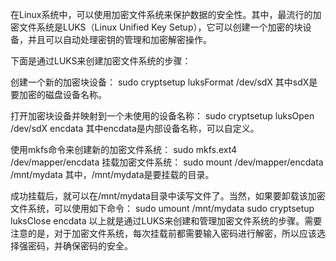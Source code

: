 在Linux系统中，可以使用加密文件系统来保护数据的安全性。其中，最流行的加密文件系统是LUKS（Linux Unified Key Setup），它可以创建一个加密的块设备，并且可以自动处理密钥的管理和加密解密操作。

下面是通过LUKS来创建加密文件系统的步骤：

创建一个新的加密块设备：
sudo cryptsetup luksFormat /dev/sdX
其中sdX是要加密的磁盘设备名称。

打开加密块设备并映射到一个未使用的设备名称：
sudo cryptsetup luksOpen /dev/sdX encdata
其中encdata是内部设备名称，可以自定义。

使用mkfs命令来创建新的加密文件系统：
sudo mkfs.ext4 /dev/mapper/encdata
挂载加密文件系统：
sudo mount /dev/mapper/encdata /mnt/mydata
其中，/mnt/mydata是要挂载的目录。

成功挂载后，就可以在/mnt/mydata目录中读写文件了。当然，如果要卸载该加密文件系统，可以使用如下命令：
sudo umount /mnt/mydata
sudo cryptsetup luksClose encdata
以上就是通过LUKS来创建和管理加密文件系统的步骤。需要注意的是，对于加密文件系统，每次挂载前都需要输入密码进行解密，所以应该选择强密码，并确保密码的安全。
